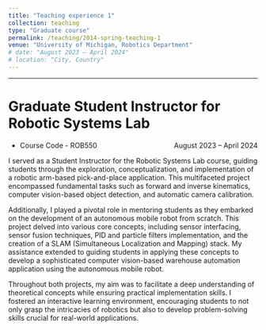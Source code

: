 ```yaml
---
title: "Teaching experience 1"
collection: teaching
type: "Graduate course"
permalink: /teaching/2014-spring-teaching-1
venue: "University of Michigan, Robotics Department"
# date: "August 2023 – April 2024"
# location: "City, Country"
---
```


***

# Graduate Student Instructor for Robotic Systems Lab


* Course Code - ROB550 <span style="float:right;">August 2023 – April 2024</span>

I served as a Student Instructor for the Robotic Systems Lab course, guiding students through the exploration, conceptualization, and implementation of a robotic arm-based pick-and-place application. This multifaceted project encompassed fundamental tasks such as forward and inverse kinematics, computer vision-based object detection, and automatic camera calibration.

Additionally, I played a pivotal role in mentoring students as they embarked on the development of an autonomous mobile robot from scratch. This project delved into various core concepts, including sensor interfacing, sensor fusion techniques, PID and particle filters implementation, and the creation of a SLAM (Simultaneous Localization and Mapping) stack. My assistance extended to guiding students in applying these concepts to develop a sophisticated computer vision-based warehouse automation application using the autonomous mobile robot.

Throughout both projects, my aim was to facilitate a deep understanding of theoretical concepts while ensuring practical implementation skills. I fostered an interactive learning environment, encouraging students to not only grasp the intricacies of robotics but also to develop problem-solving skills crucial for real-world applications.

<!-- Heading 2
======

Heading 3
====== -->